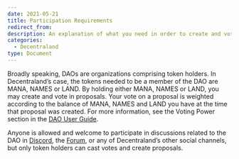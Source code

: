 ```yaml
---
date: 2021-05-21
title: Participation Requirements
redirect_from:
description: An explanation of what you need in order to create and vote in proposals in the DAO.
categories:
  - Decentraland
type: Document
---
```


Broadly speaking, DAOs are organizations comprising token holders. In Decentraland’s case, the tokens needed to be a member of the DAO are MANA, NAMES or LAND. By holding either MANA, NAMES or LAND, you may create and vote in proposals. Your vote on a proposal is weighted according to the balance of MANA, NAMES and LAND you have at the time that proposal was created. For more information, see the Voting Power section in the [DAO User Guide](https://docs.decentraland.org/decentraland/dao-userguide/).

Anyone is allowed and welcome to participate in discussions related to the DAO in [Discord](https://discord.gg/ZdzKgYE5Q3), the [Forum](https://forum.decentraland.org/), or any of Decentraland’s other social channels, but only token holders can cast votes and create proposals.
